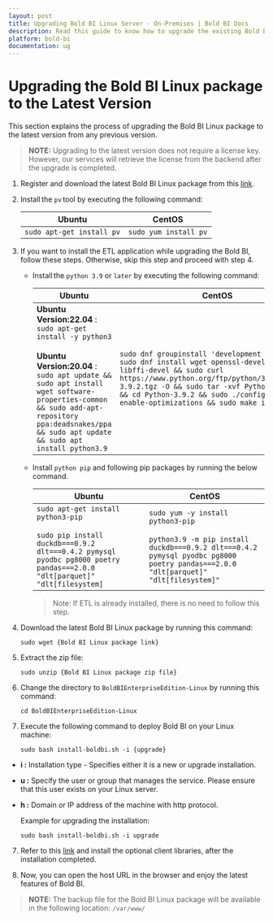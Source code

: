 ```yaml
---
layout: post
title: Upgrading Bold BI Linux Server - On-Premises | Bold BI Docs
description: Read this guide to know how to upgrade the existing Bold BI Linux package in your machine to latest version.
platform: bold-bi
documentation: ug
---
```


# Upgrading the Bold BI Linux package to the Latest Version

This section explains the process of upgrading the Bold BI Linux package to the latest version from any previous version.

> **NOTE:** Upgrading to the latest version does not require a license key. However, our services will retrieve the license from the backend after the upgrade is completed.

1. Register and download the latest Bold BI Linux package from this [link](/deploying-bold-bi/overview/#registration-and-download).

2. Install the `pv` tool by executing the following command:

    | Ubuntu                                               | CentOS                                               |
    |------------------------------------------------------|------------------------------------------------------|
    | `sudo apt-get install pv`                            | `sudo yum install pv`                                |

3. If you want to install the ETL application while upgrading the Bold BI, follow these steps. Otherwise, skip this step and proceed with step 4.
    * Install the `python 3.9` or `later` by executing the following command:

        | Ubuntu                                               | CentOS                                               |
        |------------------------------------------------------|------------------------------------------------------|
        | **Ubuntu Version:22.04** : `sudo apt-get install -y python3` <br> <br> **Ubuntu Version:20.04** :  `sudo apt update && sudo apt install wget software-properties-common && sudo add-apt-repository ppa:deadsnakes/ppa && sudo apt update && sudo apt install python3.9`                  | `sudo dnf groupinstall 'development tools' && sudo dnf install wget openssl-devel bzip2-devel libffi-devel && sudo curl https://www.python.org/ftp/python/3.9.2/Python-3.9.2.tgz -O && sudo tar -xvf Python-3.9.2.tgz && cd Python-3.9.2 && sudo ./configure --enable-optimizations && sudo make install`                           |

    * Install `python pip` and following pip packages by running the below command.

        | Ubuntu                                               | CentOS                                               |
        |------------------------------------------------------|------------------------------------------------------|
        | `sudo apt-get install python3-pip` <br> <br>  `sudo pip install duckdb===0.9.2 dlt===0.4.2 pymysql pyodbc pg8000 poetry pandas===2.0.0 "dlt[parquet]" "dlt[filesystem]` | `sudo yum -y install python3-pip` <br> <br> `python3.9 -m pip install duckdb===0.9.2 dlt===0.4.2 pymysql pyodbc pg8000 poetry pandas===2.0.0 "dlt[parquet]" "dlt[filesystem]"`                    |
        > Note: If ETL is already installed, there is no need to follow this step.
4. Download the latest Bold BI Linux package by running this command:

    ~~~shell
    sudo wget {Bold BI Linux package link}
    ~~~

5. Extract the zip file:

    ~~~shell
    sudo unzip {Bold BI Linux package zip file}
    ~~~ 

6. Change the directory to `BoldBIEnterpriseEdition-Linux` by running this command:

    ~~~shell
    cd BoldBIEnterpriseEdition-Linux
    ~~~ 
 
7. Execute the following command to deploy Bold BI on your Linux machine:
 
    ~~~shell
    sudo bash install-boldbi.sh -i {upgrade}
    ~~~
 

* **i :** Installation type - Specifies either it is a new or upgrade installation. 

* **u :** Specify the user or group that manages the service. Please ensure that this user exists on your Linux server. 

* **h :** Domain or IP address of the machine with http protocol.  

    Example for upgrading the installation:

    ~~~shell
    sudo bash install-boldbi.sh -i upgrade
    ~~~ 

7. Refer to this [link](/deploying-bold-bi/deploying-in-linux/install-optional-libraries/) and install the optional client libraries, after the installation completed.

8. Now, you can open the host URL in the browser and enjoy the latest features of Bold BI.

>**NOTE:** The backup file for the Bold BI Linux package will be available in the following location: `/var/www/`
